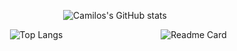 <!-- Center the first GitHub stats card -->
<p align="center">
  <img src="https://github-readme-stats-camiloarangos-projects.vercel.app/api?username=CamiloArango&show_icons=true&theme=dark" alt="Camilos's GitHub stats">
</p>

<!-- Container for the two GitHub stats cards below -->
<div align="center" style="display: flex; flex-wrap: wrap;">
  <!-- GitHub stats card 1 -->
  <div style="flex: 1;">
    <img src="https://github-readme-stats-camiloarangos-projects.vercel.app/api/top-langs/?username=CamiloArango&layout=compact&theme=dark" alt="Top Langs">
  </div>
  <!-- GitHub stats card 2 -->
  <div style="flex: 1;">
    <img src="https://github-readme-stats-camiloarangos-projects.vercel.app/api/pin/?username=CamiloArango&repo=remudi&theme=dark" alt="Readme Card">
  </div>
</div>
